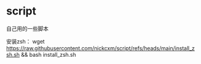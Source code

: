 # script
自己用的一些脚本

安装zsh：
wget https://raw.githubusercontent.com/nickcxm/script/refs/heads/main/install_zsh.sh && bash install_zsh.sh
